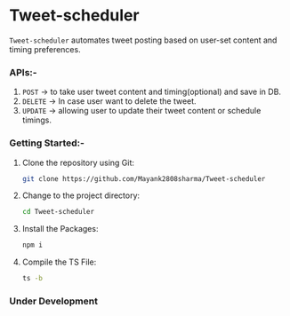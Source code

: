 # Tweet-scheduler 
`Tweet-scheduler` automates tweet posting based on user-set content and timing preferences.

### APIs:-
1. `POST` -> to take user tweet content and timing(optional) and save in DB.
2. `DELETE` -> In case user want to delete the tweet.
3. `UPDATE` -> allowing user to update their tweet content or schedule timings.

### Getting Started:-
1. Clone the repository using Git:

   ```bash
   git clone https://github.com/Mayank2808sharma/Tweet-scheduler
   ```
2. Change to the project directory:

   ```bash
   cd Tweet-scheduler
   ```
3. Install the Packages:

   ```bash
   npm i
   ```
4. Compile the TS File:

   ```bash
   ts -b
   ```


### Under Development
